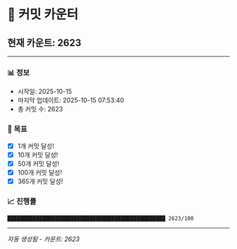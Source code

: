 # 🔢 커밋 카운터

## 현재 카운트: 2623

---

### 📊 정보
- 시작일: 2025-10-15
- 마지막 업데이트: 2025-10-15 07:53:40
- 총 커밋 수: 2623

### 🎯 목표
- [x] 1개 커밋 달성!
- [x] 10개 커밋 달성!
- [x] 50개 커밋 달성!
- [x] 100개 커밋 달성!
- [x] 365개 커밋 달성!

### 📈 진행률
```
██████████████████████████████████████████████████ 2623/100
```

---
*자동 생성됨 - 카운트: 2623*
